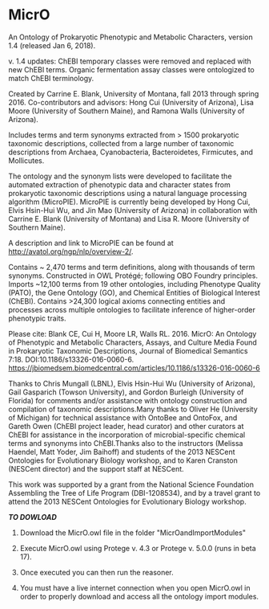 # MicrO
An Ontology of Prokaryotic Phenotypic and Metabolic Characters, version 1.4 (released Jan 6, 2018).


v. 1.4 updates:
ChEBI temporary classes were removed and replaced with new ChEBI terms.
Organic fermentation assay classes were ontologized to match ChEBI terminology.


Created by Carrine E. Blank, University of Montana, fall 2013 through spring 2016. Co-contributors and advisors: Hong Cui (University of Arizona), Lisa Moore (University of Southern Maine), and Ramona Walls (University of Arizona).

Includes terms and term synonyms extracted from > 1500 prokaryotic taxonomic descriptions, collected from a large number of taxonomic descriptions from Archaea, Cyanobacteria, Bacteroidetes, Firmicutes, and Mollicutes.

The ontology and the synonym lists were developed to facilitate the automated extraction of phenotypic data and character states from prokaryotic taxonomic descriptions using a natural language processing algorithm (MicroPIE).  MicroPIE is currently being developed by Hong Cui, Elvis Hsin-Hui Wu, and Jin Mao (University of Arizona) in collaboration with Carrine E. Blank (University of Montana) and Lisa R. Moore (University of Southern Maine).

A description and link to MicroPIE can be found at http://avatol.org/ngp/nlp/overview-2/.



Contains ~ 2,470 terms and term definitions, along with thousands of term synonyms.  Constructed in OWL Protégé; following OBO Foundry principles.  Imports ~12,100 terms from 19 other ontologies, including Phenotype Quality (PATO), the Gene Ontology (GO), and Chemical Entities of Biological Interest (ChEBI).  Contains >24,300 logical axioms connecting entities and processes across multiple ontologies to facilitate inference of higher-order phenotypic traits.


Please cite:
Blank CE, Cui H, Moore LR, Walls RL.  2016.  MicrO: An Ontology of Phenotypic and Metabolic Characters, Assays, and Culture Media Found in Prokaryotic Taxonomic Descriptions, Journal of Biomedical Semantics 7:18. DOI:10.1186/s13326-016-0060-6.
https://jbiomedsem.biomedcentral.com/articles/10.1186/s13326-016-0060-6


Thanks to Chris Mungall (LBNL), Elvis Hsin-Hui Wu (University of Arizona), Gail Gasparich (Towson University), and Gordon Burleigh (University of Florida) for comments and/or assistance with ontology construction and compilation of taxonomic descriptions.Many thanks to Oliver He (University of Michigan) for technical assistance with OntoBee and OntoFox, and Gareth Owen (ChEBI project leader, head curator) and other curators at ChEBI for assistance in the incorporation of microbial-specific chemical terms and synonyms into ChEBI.Thanks also to the instructors (Melissa Haendel, Matt Yoder, Jim Baihoff) and students of the 2013 NESCent Ontologies for Evolutionary Biology workshop, and to Karen Cranston (NESCent director) and the support staff at NESCent.

This work was supported by a grant from the National Science Foundation Assembling the Tree of Life Program (DBI-1208534), and by a travel grant to attend the 2013 NESCent Ontologies for Evolutionary Biology workshop.



***TO DOWLOAD***

1.  Download the MicrO.owl file in the folder "MicrOandImportModules"

2.  Execute MicrO.owl using Protege v. 4.3 or Protege v. 5.0.0 (runs in beta 17).

3.  Once executed you can then run the reasoner.

4.  You must have a live internet connection when you open MicrO.owl in order to properly download and access all the ontology import modules.

